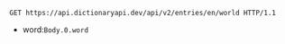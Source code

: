 ```http
GET https://api.dictionaryapi.dev/api/v2/entries/en/world HTTP/1.1
```

* word:`Body.0.word`
